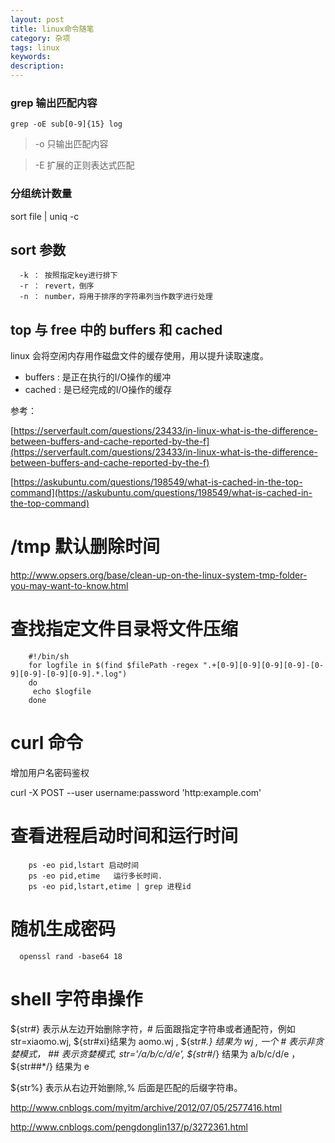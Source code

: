 ```yaml
---
layout: post
title: linux命令随笔
category: 杂项
tags: linux
keywords:
description:
---
```


### grep 输出匹配内容
    grep -oE sub[0-9]{15} log

> -o 只输出匹配内容

> -E 扩展的正则表达式匹配

### 分组统计数量
sort file | uniq -c

## sort 参数

      -k ： 按照指定key进行排下
      -r ： revert，倒序
      -n ： number，将用于排序的字符串列当作数字进行处理


## top 与 free 中的 buffers 和 cached

linux 会将空闲内存用作磁盘文件的缓存使用，用以提升读取速度。

* buffers : 是正在执行的I/O操作的缓冲
* cached : 是已经完成的I/O操作的缓存

参考：

[https://serverfault.com/questions/23433/in-linux-what-is-the-difference-between-buffers-and-cache-reported-by-the-f](https://serverfault.com/questions/23433/in-linux-what-is-the-difference-between-buffers-and-cache-reported-by-the-f)

[https://askubuntu.com/questions/198549/what-is-cached-in-the-top-command](https://askubuntu.com/questions/198549/what-is-cached-in-the-top-command)

# /tmp 默认删除时间

http://www.opsers.org/base/clean-up-on-the-linux-system-tmp-folder-you-may-want-to-know.html


# 查找指定文件目录将文件压缩

        #!/bin/sh
        for logfile in $(find $filePath -regex ".+[0-9][0-9][0-9][0-9]-[0-9][0-9]-[0-9][0-9].*.log")
        do
         echo $logfile
        done

# curl 命令

增加用户名密码鉴权

curl -X POST --user username:password 'http:example.com'

# 查看进程启动时间和运行时间

        ps -eo pid,lstart 启动时间
        ps -eo pid,etime   运行多长时间.
        ps -eo pid,lstart,etime | grep 进程id

# 随机生成密码

      openssl rand -base64 18

# shell 字符串操作

${str#} 表示从左边开始删除字符，# 后面跟指定字符串或者通配符，例如 str=xiaomo.wj, ${str#xi}结果为 aomo.wj , ${str#*.} 结果为 wj , 一个 # 表示非贪婪模式， ## 表示贪婪模式, str='/a/b/c/d/e', ${str#*/} 结果为 a/b/c/d/e ， ${str##*/} 结果为 e

${str%} 表示从右边开始删除,% 后面是匹配的后缀字符串。

http://www.cnblogs.com/myitm/archive/2012/07/05/2577416.html

http://www.cnblogs.com/pengdonglin137/p/3272361.html
